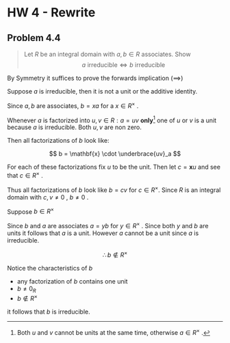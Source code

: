 # HW 4 - Rewrite
## Problem 4.4

> Let $R$ be an integral domain with $a, b \in R$ associates. Show $$a \text{ irreducible} \iff b \text{ irreducible}$$

By Symmetry it suffices to prove the forwards implication ($\implies$)

Suppose $a$ is irreducible, then it is not a unit or the additive identity.

Since $a, b$ are associates, $b=xa$ for a $x \in R^{\times}$ .

Whenever $a$ is factorized into $u, v \in R: a=uv$ **only**[^1] one of $u$ or $v$ is a unit because $a$ is irreducible. Both $u, v$ are non zero.

Then all factorizations of $b$ look like:

$$
b = \mathbf{x} \cdot \underbrace{uv}_a
$$

For each of these factorizations fix $u$ to be the unit. Then let $c=\mathbf{x}u$ and see that $c \in R^{\times}$ .

Thus all factorizations of $b$ look like $b=cv$ for $c \in R^{\times}$. Since $R$ is an integral domain with $c, v \neq 0$ , $b \neq 0$ .

Suppose $b \in R^{\times}$

Since $b$ and $a$ are associates $a=yb$ for $y \in {R}^{\times}$ . Since both $y$ and $b$ are units it follows that $a$ is a unit. However $a$ cannot be a unit since $a$ is irreducible.

$$
\therefore b \not \in R^{\times}
$$

Notice the characteristics of $b$
+ any factorization of $b$ contains one unit  
+ $b \neq 0_R$
+ $b \not \in R^{\times}$

it follows that $b$ is irreducible.



[^1]: Both $u$ and $v$ cannot be units at the same time, otherwise $a \in R^{\times}$ . 